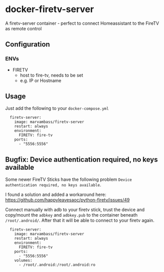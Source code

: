 # docker-firetv-server
A firetv-server container - perfect to connect Homeassistant to the FireTV as remote control

## Configuration

### ENVs

- FIRETV
    - host to fire-tv, needs to be set
    - e.g. IP or Hostname

## Usage

Just add the following to your `docker-compose.yml`


```
  firetv-server:
    image: marvambass/firetv-server
    restart: always
    environment:
      FIRETV: fire-tv
    ports:
      - "5556:5556"
```

## Bugfix: Device authentication required, no keys available

Some newer FireTV Sticks have the following problem `Device authentication required, no keys available`.

I found a solution and added a workaround here: https://github.com/happyleavesaoc/python-firetv/issues/49

Connect manually with adb to your firetv stick, trust the device and copy/mount the `adbkey` and `adbkey.pub` to the container beneath `/root/.android/`. After that it will be able to connect to your firetv again.

```
  firetv-server:
    image: marvambass/firetv-server
    restart: always
    environment:
      FIRETV: fire-tv
    ports:
      - "5556:5556"
    volumes:
      - /root/.android:/root/.android:ro
```
